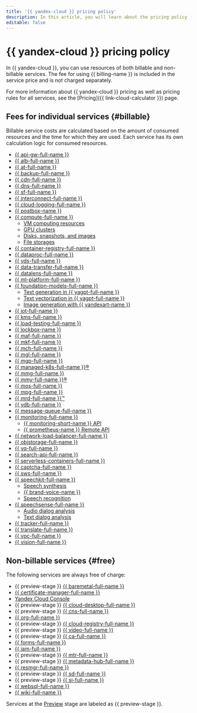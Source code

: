 ```yaml
---
title: '{{ yandex-cloud }} pricing policy'
description: In this article, you will learn about the pricing policy for {{ yandex-cloud }} services.
editable: false
---
```


# {{ yandex-cloud }} pricing policy


In {{ yandex-cloud }}, you can use resources of both billable and non-billable services. The fee for using {{ billing-name }} is included in the service price and is not charged separately.

For more information about {{ yandex-cloud }} pricing as well as pricing rules for all services, see the [Pricing]({{ link-cloud-calculator }}) page.


## Fees for individual services {#billable}


Billable service costs are calculated based on the amount of consumed resources and the time for which they are used. Each service has its own calculation logic for consumed resources.

* [{{ api-gw-full-name }}](../api-gateway/pricing.md)
* [{{ alb-full-name }}](../application-load-balancer/pricing.md)
* [{{ at-full-name }}](../audit-trails/pricing.md)
* [{{ backup-full-name }}](../backup/pricing.md)
* [{{ cdn-full-name }}](../cdn/pricing.md)
* [{{ dns-full-name }}](../dns/pricing.md)
* [{{ sf-full-name }}](../functions/pricing.md)
* [{{ interconnect-full-name }}](../interconnect/pricing.md)
* [{{ cloud-logging-full-name }}](../logging/pricing.md)
* [{{ postbox-name }}](../postbox/pricing.md)
* [{{ compute-full-name }}](../compute/pricing.md)
    * [VM computing resources](../compute/pricing.md#prices-instance-resources)
    * [GPU clusters](../compute/pricing.md#prices-gpu-clusters)
    * [Disks, snapshots, and images](../compute/pricing.md#prices-storage)
    * [File storages](../compute/pricing.md#prices-nfs)
* [{{ container-registry-full-name }}](../container-registry/pricing.md)
* [{{ dataproc-full-name }}](../data-proc/pricing.md)
* [{{ yds-full-name }}](../data-streams/pricing.md)
* [{{ data-transfer-full-name }}](../data-transfer/pricing.md)
* [{{ datalens-full-name }}](../datalens/pricing.md)
* [{{ ml-platform-full-name }}](../datasphere/pricing.md)
* [{{ foundation-models-full-name }}](../foundation-models/pricing.md)
    * [Text generation in {{ yagpt-full-name }}](../foundation-models/pricing.md#pricing-generating)
    * [Text vectorization in {{ yagpt-full-name }}](../foundation-models/pricing.md#pricing-embedding)
    * [Image generation with {{ yandexart-name }}](../foundation-models/pricing.md#pricing-image-generation)
* [{{ iot-full-name }}](../iot-core/pricing.md)
* [{{ kms-full-name }}](../kms/pricing.md)
* [{{ load-testing-full-name }}](../load-testing/pricing.md)
* [{{ lockbox-name }}](../lockbox/pricing.md)
* [{{ maf-full-name }}](../managed-airflow/pricing.md)
* [{{ mkf-full-name }}](../managed-kafka/pricing.md)
* [{{ mch-full-name }}](../managed-clickhouse/pricing.md)
* [{{ mgl-full-name }}](../managed-gitlab/pricing.md)
* [{{ mgp-full-name }}](../managed-greenplum/pricing/index.md)
* [{{ managed-k8s-full-name }}®](../managed-kubernetes/pricing.md)
* [{{ mmg-full-name }}](../managed-mongodb/pricing.md)
* [{{ mmy-full-name }}®](../managed-mysql/pricing.md)
* [{{ mos-full-name }}](../managed-opensearch/pricing.md)
* [{{ mpg-full-name }}](../managed-postgresql/pricing.md)
* [{{ mrd-full-name }}™](../managed-redis/pricing.md)
* [{{ ydb-full-name }}](../ydb/pricing/index.md)
* [{{ message-queue-full-name }}](../message-queue/pricing.md)
* [{{ monitoring-full-name }}](../monitoring/pricing.md)
    * [{{ monitoring-short-name }} API](../monitoring/pricing.md#monitoring-api)
    * [{{ prometheus-name }} Remote API](../monitoring/pricing.md#prometheus-remote-api)
* [{{ network-load-balancer-full-name }}](../network-load-balancer/pricing.md)
* [{{ objstorage-full-name }}](../storage/pricing.md)
* [{{ yq-full-name }}](../query/pricing.md)
* [{{ search-api-full-name }}](../search-api/pricing.md)
* [{{ serverless-containers-full-name }}](../serverless-containers/pricing.md)
* [{{ captcha-full-name }}](../smartcaptcha/pricing.md)
* [{{ sws-full-name }}](../smartwebsecurity/pricing.md)
* [{{ speechkit-full-name }}](../speechkit/pricing.md)
    * [Speech synthesis](../speechkit/pricing.md#prices-tts)
    * [{{ brand-voice-name }}](../speechkit/pricing.md#brand-voice)
    * [Speech recognition](../speechkit/pricing.md#prices-stt)
* [{{ speechsense-full-name }}](../speechsense/pricing.md)
    * [Audio dialog analysis](../speechsense/pricing.md#speech)
    * [Text dialog analysis](../speechsense/pricing.md#text)
* [{{ tracker-full-name }}](../tracker/pricing.md)
* [{{ translate-full-name }}](../translate/pricing.md)
* [{{ vpc-full-name }}](../vpc/pricing.md)
* [{{ vision-full-name }}](../vision/pricing.md)

## Non-billable services {#free}

The following services are always free of charge:

* {{ preview-stage }} [{{ baremetal-full-name }}](../baremetal/pricing.md)
* [{{ certificate-manager-full-name }}](../certificate-manager/pricing.md)
* [Yandex Cloud Console](../console/pricing.md)
* {{ preview-stage }} [{{ cloud-desktop-full-name }}](../cloud-desktop/pricing.md)
* {{ preview-stage }} [{{ cns-full-name }}](../notifications/pricing.md)
* [{{ org-full-name }}](../organization/pricing.md)
* {{ preview-stage }} [{{ cloud-registry-full-name }}](../cloud-registry/pricing.md)
* {{ preview-stage }} [{{ video-full-name }}](../video/pricing.md)
* {{ preview-stage }} [{{ ca-full-name }}](../code-assistant/pricing.md)
* [{{ forms-full-name }}](../forms/pricing.md)
* [{{ iam-full-name }}](../iam/pricing.md)
* {{ preview-stage }} [{{ mtr-full-name }}](../managed-trino/pricing.md)
* {{ preview-stage }} [{{ metadata-hub-full-name }}](../metadata-hub/pricing.md)
* [{{ resmgr-full-name }}](../resource-manager/pricing.md)
* {{ preview-stage }} [{{ sd-full-name }}](../security-deck/pricing.md)
* {{ preview-stage }} [{{ si-full-name }}](../serverless-integrations/pricing.md)
* [{{ websql-full-name }}](../websql/pricing.md)
* [{{ wiki-full-name }}](../wiki/pricing.md)

 Services at the [Preview](../overview/concepts/launch-stages.md) stage are labeled as {{ preview-stage }}.